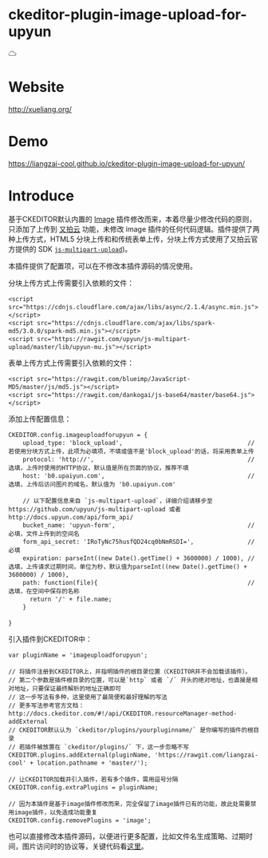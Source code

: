 # ckeditor-plugin-image-upload-for-upyun
![又拍云](https://raw.githubusercontent.com/liangzai-cool/ckeditor-plugin-image-upload-for-upyun/master/icons/image.png)

# Website
 http://xueliang.org/

# Demo
 https://liangzai-cool.github.io/ckeditor-plugin-image-upload-for-upyun/

# Introduce
基于CKEDITOR默认内置的 [Image](http://ckeditor.com/addon/image) 插件修改而来，本着尽量少修改代码的原则，只添加了上传到 [又拍云](http://upyun.com) 功能，未修改 image 插件的任何代码逻辑。插件提供了两种上传方式，HTML5 分块上传和和传统表单上传，分块上传方式使用了又拍云官方提供的 SDK [`js-multipart-upload`](https://github.com/upyun/js-multipart-upload))。

本插件提供了配置项，可以在不修改本插件源码的情况使用。

分块上传方式上传需要引入依赖的文件：
```
<script src="https://cdnjs.cloudflare.com/ajax/libs/async/2.1.4/async.min.js"></script>
<script src="https://cdnjs.cloudflare.com/ajax/libs/spark-md5/3.0.0/spark-md5.min.js"></script>
<script src="https://rawgit.com/upyun/js-multipart-upload/master/lib/upyun-mu.js"></script>
```

表单上传方式上传需要引入依赖的文件：
```
<script src="https://rawgit.com/blueimp/JavaScript-MD5/master/js/md5.js"></script>
<script src="https://rawgit.com/dankogai/js-base64/master/base64.js"></script>
```

添加上传配置信息：
```
CKEDITOR.config.imageuploadforupyun = {
    upload_type: 'block_upload',                                   // 若使用分块方式上传，此项为必填项，不填或值不是'block_upload'的话，将采用表单上传
    protocol: 'http://',                                           // 选填，上传时使用的HTTP协议，默认值是所在页面的协议，推荐不填
    host: 'b0.upaiyun.com',                                        // 选填，上传后访问图片的域名，默认值为 'b0.upaiyun.com'
    
    // 以下配置信息来自 `js-multipart-upload`，详细介绍请移步至 https://github.com/upyun/js-multipart-upload 或者http://docs.upyun.com/api/form_api/
    bucket_name: 'upyun-form',                                     // 必填，文件上传到的空间名
    form_api_secret: 'IRoTyNc75husfQD24cq0bNmRSDI=',               // 必填
    expiration: parseInt((new Date().getTime() + 3600000) / 1000), // 选填，上传请求过期时间，单位为秒，默认值为parseInt((new Date().getTime() + 3600000) / 1000),
    path: function(file){                                          // 选填，在空间中保存的名称
      return '/' + file.name;
    }
    
}
```

引入插件到CKEDITOR中：
```
var pluginName = 'imageuploadforupyun';

// 将插件注册到CKEDITOR上，并指明插件的根目录位置（CKEDITOR并不会加载该插件）。
// 第二个参数是插件根目录的位置，可以是`http` 或者 `/` 开头的绝对地址，也直接是相对地址，只要保证最终解析的地址正确即可
// 这一步写法有多种，这里使用了最简便和最好理解的写法
// 更多写法参考官方文档：http://docs.ckeditor.com/#!/api/CKEDITOR.resourceManager-method-addExternal
// CKEDITOR默认认为 `ckeditor/plugins/yourpluginname/` 是你编写的插件的根目录
// 若插件被放置在 `ckeditor/plugins/` 下，这一步忽略不写
CKEDITOR.plugins.addExternal(pluginName, 'https://rawgit.com/liangzai-cool' + location.pathname + 'master/');

// 让CKEDITOR加载并引入插件，若有多个插件，需用逗号分隔
CKEDITOR.config.extraPlugins = pluginName;

// 因为本插件是基于image插件修改而来，完全保留了image插件已有的功能，故此处需要禁用image插件，以免造成功能重复
CKEDITOR.config.removePlugins = 'image';
```

也可以直接修改本插件源码，以便进行更多配置，比如文件名生成策略、过期时间，图片访问时的协议等，关键代码看[这里](https://github.com/liangzai-cool/ckeditor-plugin-image-upload-for-upyun/blob/master/dialogs/imageuploadforupyun.js#L1078-L1113)。
